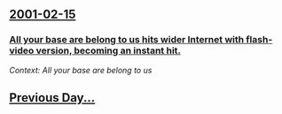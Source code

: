 ## [2001-02-15](/news/2001/02/15/index.md)

### [ All your base are belong to us hits wider Internet with flash-video version, becoming an instant hit.](/news/2001/02/15/all-your-base-are-belong-to-us-hits-wider-internet-with-flash-video-version-becoming-an-instant-hit.md)
_Context: All your base are belong to us_

## [Previous Day...](/news/2001/02/14/index.md)

